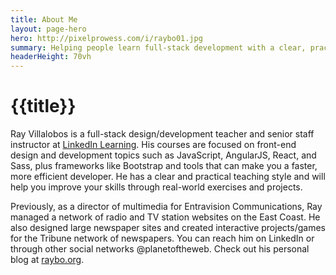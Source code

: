 ```yaml
---
title: About Me
layout: page-hero
hero: http://pixelprowess.com/i/raybo01.jpg
summary: Helping people learn full-stack development with a clear, practice style
headerHeight: 70vh
---
```

# {{title}}

Ray Villalobos is a full-stack design/development teacher and senior staff instructor at <a href="https://www.linkedin.com/learning/instructors/ray-villalobos">LinkedIn Learning</a>. His courses are focused on front-end design and development topics such as JavaScript, AngularJS, React, and Sass, plus frameworks like Bootstrap and tools that can make you a faster, more efficient developer. He has a clear and practical teaching style and will help you improve your skills through real-world exercises and projects.

Previously, as a director of multimedia for Entravision Communications, Ray managed a network of radio and TV station websites on the East Coast. He also designed large newspaper sites and created interactive projects/games for the Tribune network of newspapers. You can reach him on LinkedIn or through other social networks @planetoftheweb. Check out his personal blog at [raybo.org](http://raybo.org).
